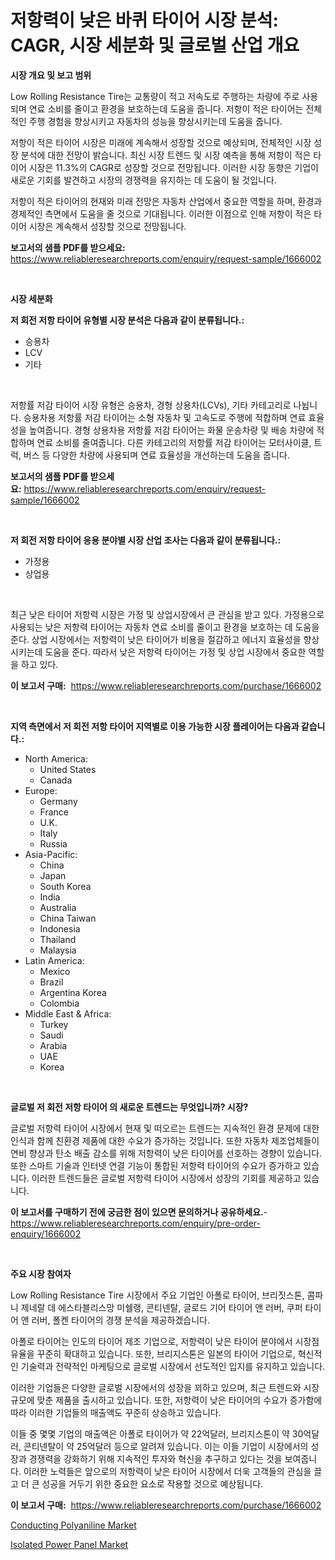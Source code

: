 <p><h1>저항력이 낮은 바퀴 타이어 시장 분석: CAGR, 시장 세분화 및 글로벌 산업 개요</h1></p><p><strong>시장 개요 및 보고 범위</strong></p>
<p><p>Low Rolling Resistance Tire는 교통량이 적고 저속도로 주행하는 차량에 주로 사용되며 연료 소비를 줄이고 환경을 보호하는데 도움을 줍니다. 저항이 적은 타이어는 전체적인 주행 경험을 향상시키고 자동차의 성능을 향상시키는데 도움을 줍니다.</p><p>저항이 적은 타이어 시장은 미래에 계속해서 성장할 것으로 예상되며, 전체적인 시장 성장 분석에 대한 전망이 밝습니다. 최신 시장 트렌드 및 시장 예측을 통해 저항이 적은 타이어 시장은 11.3%의 CAGR로 성장할 것으로 전망됩니다. 이러한 시장 동향은 기업이 새로운 기회를 발견하고 시장의 경쟁력을 유지하는 데 도움이 될 것입니다.</p><p>저항이 적은 타이어의 현재와 미래 전망은 자동차 산업에서 중요한 역할을 하며, 환경과 경제적인 측면에서 도움을 줄 것으로 기대됩니다. 이러한 이점으로 인해 저항이 적은 타이어 시장은 계속해서 성장할 것으로 전망됩니다.</p></p>
<p><strong>보고서의 샘플 PDF를 받으세요:</strong> <a href="https://www.reliableresearchreports.com/enquiry/request-sample/1666002">https://www.reliableresearchreports.com/enquiry/request-sample/1666002</a></p>
<p>&nbsp;</p>
<p><strong>시장 세분화</strong></p>
<p><strong>저 회전 저항 타이어 유형별 시장 분석은 다음과 같이 분류됩니다.:</strong></p>
<p><ul><li>승용차</li><li>LCV</li><li>기타</li></ul></p>
<p>&nbsp;</p>
<p><p>저항률 저감 타이어 시장 유형은 승용차, 경형 상용차(LCVs), 기타 카테고리로 나뉩니다. 승용차용 저항률 저감 타이어는 소형 자동차 및 고속도로 주행에 적합하며 연료 효율성을 높여줍니다. 경형 상용차용 저항률 저감 타이어는 화물 운송차량 및 배송 차량에 적합하며 연료 소비를 줄여줍니다. 다른 카테고리의 저항률 저감 타이어는 모터사이클, 트럭, 버스 등 다양한 차량에 사용되며 연료 효율성을 개선하는데 도움을 줍니다.</p></p>
<p><strong>보고서의 샘플 PDF를 받으세요:</strong>&nbsp;<a href="https://www.reliableresearchreports.com/enquiry/request-sample/1666002">https://www.reliableresearchreports.com/enquiry/request-sample/1666002</a></p>
<p>&nbsp;</p>
<p><strong> 저 회전 저항 타이어 응용 분야별 시장 산업 조사는 다음과 같이 분류됩니다.:</strong></p>
<p><ul><li>가정용</li><li>상업용</li></ul></p>
<p>&nbsp;</p>
<p><p>최근 낮은 타이어 저항력 시장은 가정 및 상업시장에서 큰 관심을 받고 있다. 가정용으로 사용되는 낮은 저항력 타이어는 자동차 연료 소비를 줄이고 환경을 보호하는 데 도움을 준다. 상업 시장에서는 저항력이 낮은 타이어가 비용을 절감하고 에너지 효율성을 향상시키는데 도움을 준다. 따라서 낮은 저항력 타이어는 가정 및 상업 시장에서 중요한 역할을 하고 있다.</p></p>
<p><strong>이 보고서 구매:</strong>&nbsp; <a href="https://www.reliableresearchreports.com/purchase/1666002">https://www.reliableresearchreports.com/purchase/1666002</a></p>
<p>&nbsp;</p>
<p><strong>지역 측면에서 저 회전 저항 타이어 지역별로 이용 가능한 시장 플레이어는 다음과 같습니다.:</strong></p>
<p><ul>
    <li>
        North America:
        <ul>
            <li>United States</li>
            <li>Canada</li>
        </ul>
    </li>
    <li>
        Europe:
        <ul>
            <li>Germany</li>
            <li>France</li>
            <li>U.K.</li>
            <li>Italy</li>
            <li>Russia</li>
        </ul>
    </li>
    <li>
        Asia-Pacific:
        <ul>
            <li>China</li>
            <li>Japan</li>
            <li>South Korea</li>
            <li>India</li>
            <li>Australia</li>
            <li>China Taiwan</li>
            <li>Indonesia</li>
            <li>Thailand</li>
            <li>Malaysia</li>
        </ul>
    </li>
    <li>
        Latin America:
        <ul>
            <li>Mexico</li>
            <li>Brazil</li>
            <li>Argentina Korea</li>
            <li>Colombia</li>
        </ul>
    </li>
    <li>
        Middle East & Africa:
        <ul>
            <li>Turkey</li>
            <li>Saudi</li>
            <li>Arabia</li>
            <li>UAE</li>
            <li>Korea</li>
        </ul>
    </li>
    </ul></p>
<p>&nbsp;</p>
<p><strong>글로벌 저 회전 저항 타이어 의 새로운 트렌드는 무엇입니까? 시장?</strong></p>
<p><p>글로벌 저항력 타이어 시장에서 현재 및 떠오르는 트렌드는 지속적인 환경 문제에 대한 인식과 함께 친환경 제품에 대한 수요가 증가하는 것입니다. 또한 자동차 제조업체들이 연비 향상과 탄소 배출 감소를 위해 저항력이 낮은 타이어를 선호하는 경향이 있습니다. 또한 스마트 기술과 인터넷 연결 기능이 통합된 저항력 타이어의 수요가 증가하고 있습니다. 이러한 트렌드들은 글로벌 저항력 타이어 시장에서 성장의 기회를 제공하고 있습니다.</p></p>
<p><strong>이 보고서를 구매하기 전에 궁금한 점이 있으면 문의하거나 공유하세요.</strong>- <a href="https://www.reliableresearchreports.com/enquiry/pre-order-enquiry/1666002">https://www.reliableresearchreports.com/enquiry/pre-order-enquiry/1666002</a></p>
<p>&nbsp;</p>
<p><strong>주요 시장 참여자</strong></p>
<p><p>Low Rolling Resistance Tire 시장에서 주요 기업인 아폴로 타이어, 브리짓스톤, 콤파니 제네랄 데 에스타블리스망 미쉘랭, 콘티넨탈, 글로드 기어 타이어 앤 러버, 쿠퍼 타이어 앤 러버, 폴켄 타이어의 경쟁 분석을 제공하겠습니다. </p><p>아폴로 타이어는 인도의 타이어 제조 기업으로, 저항력이 낮은 타이어 분야에서 시장점유율을 꾸준히 확대하고 있습니다. 또한, 브리지스톤은 일본의 타이어 기업으로, 혁신적인 기술력과 전략적인 마케팅으로 글로벌 시장에서 선도적인 입지를 유지하고 있습니다. </p><p>이러한 기업들은 다양한 글로벌 시장에서의 성장을 꾀하고 있으며, 최근 트렌드와 시장 규모에 맞춘 제품을 출시하고 있습니다. 또한, 저항력이 낮은 타이어의 수요가 증가함에 따라 이러한 기업들의 매출액도 꾸준히 상승하고 있습니다.</p><p>이들 중 몇몇 기업의 매출액은 아폴로 타이어가 약 22억달러, 브리지스톤이 약 30억달러, 콘티넨탈이 약 25억달러 등으로 알려져 있습니다. 이는 이들 기업이 시장에서의 성장과 경쟁력을 강화하기 위해 지속적인 투자와 혁신을 추구하고 있다는 것을 보여줍니다. 이러한 노력들은 앞으로의 저항력이 낮은 타이어 시장에서 더욱 고객들의 관심을 끌고 더 큰 성공을 거두기 위한 중요한 요소로 작용할 것으로 예상됩니다.</p></p>
<p><strong>이 보고서 구매:</strong>&nbsp;&nbsp;<a href="https://www.reliableresearchreports.com/purchase/1666002">https://www.reliableresearchreports.com/purchase/1666002</a></p>
<p><p><a href="https://eight-handstand-8fb.notion.site/Conducting-Polyaniline-Market-Dynamics-2024-2031-Also-about-Its-Market-Trends-Projections-and-Opp-c14995805e714b43a0229215df96c706">Conducting Polyaniline Market</a></p><p><a href="https://github.com/CliffMedina6/Market-Research-Report-List-4/blob/main/isolated-power-panel-market.md">Isolated Power Panel Market</a></p></p>
